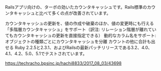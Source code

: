 Railsアプリ向けの、ターボの効いたカウンタキャッシュです。Rails標準のカウンタキャッシュと比べて多くの点が改善されています。

カウンタキャッシュの更新を、値の作成や破棄のほか、値の変更時にも行える
「多階層カウンタキャッシュ」をサポート（訳注: リレーション階層が離れていてもカウンタキャッシュの更新を直接指定できる）
動的なカラム名をサポート: オブジェクトの種類ごとにカウンタキャッシュを分離
カウントの他に合計も出せる
Ruby 2.2.5と2.3.1、およびRailsの最新パッチリリースである3.2、4.0、4.1、4.2、5.0、5.1でテストされています。

https://techracho.bpsinc.jp/hachi8833/2017_08_03/43698